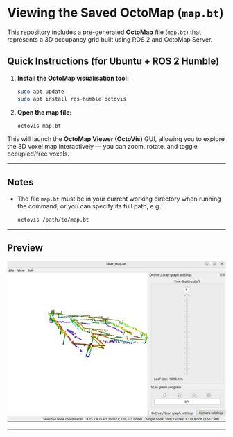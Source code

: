 # Viewing the Saved OctoMap (`map.bt`)

This repository includes a pre-generated **OctoMap** file (`map.bt`) that represents a 3D occupancy grid built using ROS 2 and OctoMap Server.

##  Quick Instructions (for Ubuntu + ROS 2 Humble)

1. **Install the OctoMap visualisation tool:**
   ```bash
   sudo apt update
   sudo apt install ros-humble-octovis
   ```

2. **Open the map file:**
   ```bash
   octovis map.bt
   ```

This will launch the **OctoMap Viewer (OctoVis)** GUI, allowing you to explore the 3D voxel map interactively — you can zoom, rotate, and toggle occupied/free voxels.

---

## Notes

- The file `map.bt` must be in your current working directory when running the command, or you can specify its full path, e.g.:
  ```bash
  octovis /path/to/map.bt
  ```


---

## Preview

![OctoMap preview](map_example.png)


---


